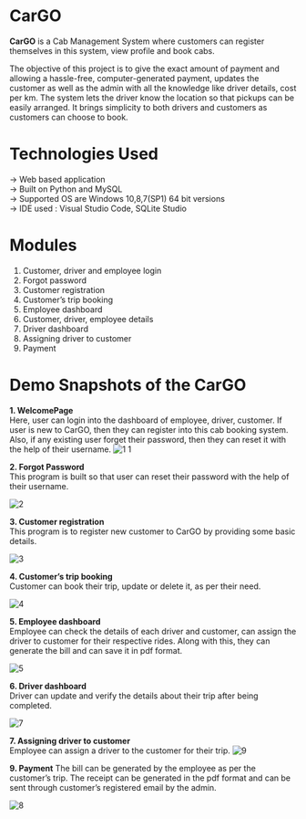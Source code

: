 # CarGO

**CarGO** is a Cab Management System where customers can register themselves in this system, view profile and book cabs.

The objective of this project is to give the exact amount of payment and allowing a hassle-free, computer-generated payment, updates the customer as well as the admin with all the knowledge like driver details, cost per km. The system lets the driver know the location so that pickups can be easily arranged. It brings simplicity to both drivers and customers as customers can choose to book.

# Technologies Used
  -> Web based application\
  -> Built on Python and MySQL\
  -> Supported OS are Windows 10,8,7(SP1) 64 bit versions\
  -> IDE used : Visual Studio Code, SQLite Studio
  
# Modules
1. Customer, driver and employee login
2. Forgot password
3. Customer registration
4. Customer’s trip booking 
5. Employee dashboard
6. Customer, driver, employee details
7. Driver dashboard
8. Assigning driver to customer
9. Payment

# Demo Snapshots of the CarGO

**1. WelcomePage**\
       Here, user can login into the dashboard of employee, driver, customer. If user is new to CarGO, then they can register into this cab booking system. Also,          if any existing user forget their password, then they can reset it with the help of their username.
       ![1 1](https://user-images.githubusercontent.com/76866742/165581170-ef9644a5-6fc1-4016-9f39-b2a247a560ba.jpg)
       
**2. Forgot Password**\
      This program is built so that user can reset their password with the help of their username.

![2](https://user-images.githubusercontent.com/76866742/165580094-7006cabd-923f-4ec0-932e-e7c894ae7a46.jpg)

**3. Customer registration**\
      This program is to register new customer to CarGO by providing some basic details.

![3](https://user-images.githubusercontent.com/76866742/165581606-2e9d9104-2655-43e5-825c-6d77775811cf.jpg)

**4. Customer’s trip booking**\
      Customer can book their trip, update or delete it, as per their need.

![4](https://user-images.githubusercontent.com/76866742/165581712-9d15e03a-e922-4a48-b347-2cdefe915bf1.jpg)

**5. Employee dashboard**\
      Employee can check the details of each driver and customer, can assign the driver to customer for their respective rides. Along with this, they can generate         the bill and can save it in pdf format.
      
![5](https://user-images.githubusercontent.com/76866742/165581909-09d4d81f-9ad2-4916-b2c7-ff1d374b1a90.jpg)

**6. Driver dashboard**\
      Driver can update and verify the details  about their trip after being completed.

![7](https://user-images.githubusercontent.com/76866742/165582507-14693d9d-5c3f-4a5c-b4c8-be32420c590a.jpg)

**7. Assigning driver to customer**\
      Employee can assign a driver to the customer for their trip.
![9](https://user-images.githubusercontent.com/76866742/165583373-6c320562-0657-43cf-a55a-094135b1967c.jpg)

**9. Payment**
      The bill can be generated by the employee as per the customer’s trip. The receipt can be generated in the pdf format and can be sent through customer’s             registered email by the admin.

![8](https://user-images.githubusercontent.com/76866742/165582636-07dc3ed1-e10a-410c-91ec-255d2ca77a4d.jpg)
